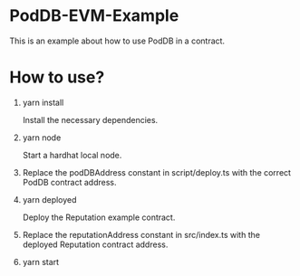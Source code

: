 # PodDB-EVM-Example

This is an example about how to use PodDB in a contract.

# How to use?

1. yarn install

   Install the necessary dependencies.

2. yarn node

   Start a hardhat local node.

3. Replace the podDBAddress constant in script/deploy.ts with the correct PodDB contract address.

4. yarn deployed

   Deploy the Reputation example contract.

5. Replace the reputationAddress constant in src/index.ts with the deployed Reputation contract address.

6. yarn start
